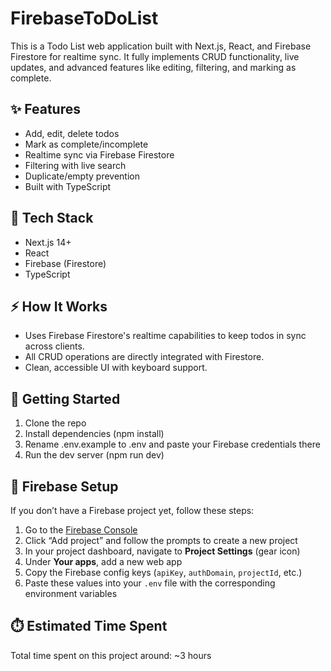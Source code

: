 # FirebaseToDoList

This is a Todo List web application built with Next.js, React, and Firebase Firestore for realtime sync. It fully implements CRUD functionality, live updates, and advanced features like editing, filtering, and marking as complete.

## ✨ Features
- Add, edit, delete todos
- Mark as complete/incomplete
- Realtime sync via Firebase Firestore
- Filtering with live search
- Duplicate/empty prevention
- Built with TypeScript

## 🔧 Tech Stack
- Next.js 14+
- React
- Firebase (Firestore)
- TypeScript

## ⚡ How It Works
- Uses Firebase Firestore's realtime capabilities to keep todos in sync across clients.
- All CRUD operations are directly integrated with Firestore.
- Clean, accessible UI with keyboard support.

## 🚀 Getting Started
1. Clone the repo
2. Install dependencies (npm install)
3. Rename .env.example to .env and paste your Firebase credentials there
4. Run the dev server (npm run dev)

## 🔧 Firebase Setup
If you don’t have a Firebase project yet, follow these steps:

1. Go to the [Firebase Console](https://console.firebase.google.com/)
2. Click “Add project” and follow the prompts to create a new project
3. In your project dashboard, navigate to **Project Settings** (gear icon)
4. Under **Your apps**, add a new web app
5. Copy the Firebase config keys (`apiKey`, `authDomain`, `projectId`, etc.)
6. Paste these values into your `.env` file with the corresponding environment variables


## ⏱️ Estimated Time Spent
Total time spent on this project around: ~3 hours




